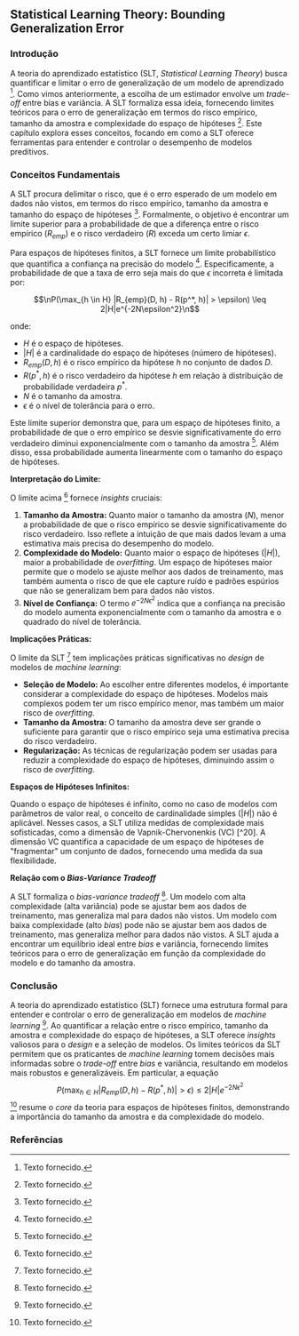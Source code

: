 ## Statistical Learning Theory: Bounding Generalization Error

### Introdução
A teoria do aprendizado estatístico (SLT, *Statistical Learning Theory*) busca quantificar e limitar o erro de generalização de um modelo de aprendizado [^1]. Como vimos anteriormente, a escolha de um estimador envolve um *trade-off* entre bias e variância. A SLT formaliza essa ideia, fornecendo limites teóricos para o erro de generalização em termos do risco empírico, tamanho da amostra e complexidade do espaço de hipóteses [^1]. Este capítulo explora esses conceitos, focando em como a SLT oferece ferramentas para entender e controlar o desempenho de modelos preditivos.

### Conceitos Fundamentais

A SLT procura delimitar o risco, que é o erro esperado de um modelo em dados não vistos, em termos do risco empírico, tamanho da amostra e tamanho do espaço de hipóteses [^1]. Formalmente, o objetivo é encontrar um limite superior para a probabilidade de que a diferença entre o risco empírico ($R_{emp}$) e o risco verdadeiro ($R$) exceda um certo limiar $\epsilon$.

Para espaços de hipóteses finitos, a SLT fornece um limite probabilístico que quantifica a confiança na precisão do modelo [^1]. Especificamente, a probabilidade de que a taxa de erro seja mais do que $\epsilon$ incorreta é limitada por:

$$\nP(\max_{h \in H} |R_{emp}(D, h) - R(p^*, h)| > \epsilon) \leq 2|H|e^{-2N\epsilon^2}\n$$

onde:

*   $H$ é o espaço de hipóteses.
*   $|H|$ é a cardinalidade do espaço de hipóteses (número de hipóteses).
*   $R_{emp}(D, h)$ é o risco empírico da hipótese $h$ no conjunto de dados $D$.
*   $R(p^*, h)$ é o risco verdadeiro da hipótese $h$ em relação à distribuição de probabilidade verdadeira $p^*$.
*   $N$ é o tamanho da amostra.
*   $\epsilon$ é o nível de tolerância para o erro.

Este limite superior demonstra que, para um espaço de hipóteses finito, a probabilidade de que o erro empírico se desvie significativamente do erro verdadeiro diminui exponencialmente com o tamanho da amostra [^1]. Além disso, essa probabilidade aumenta linearmente com o tamanho do espaço de hipóteses.

**Interpretação do Limite:**

O limite acima [^1] fornece *insights* cruciais:

1.  **Tamanho da Amostra:** Quanto maior o tamanho da amostra ($N$), menor a probabilidade de que o risco empírico se desvie significativamente do risco verdadeiro. Isso reflete a intuição de que mais dados levam a uma estimativa mais precisa do desempenho do modelo.
2.  **Complexidade do Modelo:** Quanto maior o espaço de hipóteses ($|H|$), maior a probabilidade de *overfitting*. Um espaço de hipóteses maior permite que o modelo se ajuste melhor aos dados de treinamento, mas também aumenta o risco de que ele capture ruído e padrões espúrios que não se generalizam bem para dados não vistos.
3.  **Nível de Confiança:** O termo $e^{-2N\epsilon^2}$ indica que a confiança na precisão do modelo aumenta exponencialmente com o tamanho da amostra e o quadrado do nível de tolerância.

**Implicações Práticas:**

O limite da SLT [^1] tem implicações práticas significativas no *design* de modelos de *machine learning*:

*   **Seleção de Modelo:** Ao escolher entre diferentes modelos, é importante considerar a complexidade do espaço de hipóteses. Modelos mais complexos podem ter um risco empírico menor, mas também um maior risco de *overfitting*.
*   **Tamanho da Amostra:** O tamanho da amostra deve ser grande o suficiente para garantir que o risco empírico seja uma estimativa precisa do risco verdadeiro.
*   **Regularização:** As técnicas de regularização podem ser usadas para reduzir a complexidade do espaço de hipóteses, diminuindo assim o risco de *overfitting*.

**Espaços de Hipóteses Infinitos:**

Quando o espaço de hipóteses é infinito, como no caso de modelos com parâmetros de valor real, o conceito de cardinalidade simples ($|H|$) não é aplicável. Nesses casos, a SLT utiliza medidas de complexidade mais sofisticadas, como a dimensão de Vapnik-Chervonenkis (VC) [^20]. A dimensão VC quantifica a capacidade de um espaço de hipóteses de "fragmentar" um conjunto de dados, fornecendo uma medida da sua flexibilidade.

**Relação com o *Bias-Variance Tradeoff***

A SLT formaliza o *bias-variance tradeoff* [^1]. Um modelo com alta complexidade (alta variância) pode se ajustar bem aos dados de treinamento, mas generaliza mal para dados não vistos. Um modelo com baixa complexidade (alto *bias*) pode não se ajustar bem aos dados de treinamento, mas generaliza melhor para dados não vistos. A SLT ajuda a encontrar um equilíbrio ideal entre *bias* e variância, fornecendo limites teóricos para o erro de generalização em função da complexidade do modelo e do tamanho da amostra.

### Conclusão

A teoria do aprendizado estatístico (SLT) fornece uma estrutura formal para entender e controlar o erro de generalização em modelos de *machine learning* [^1]. Ao quantificar a relação entre o risco empírico, tamanho da amostra e complexidade do espaço de hipóteses, a SLT oferece *insights* valiosos para o *design* e a seleção de modelos. Os limites teóricos da SLT permitem que os praticantes de *machine learning* tomem decisões mais informadas sobre o *trade-off* entre *bias* e variância, resultando em modelos mais robustos e generalizáveis. Em particular, a equação $$P(\max_{h \in H} |R_{emp}(D, h) - R(p^*, h)| > \epsilon) \leq 2|H|e^{-2N\epsilon^2}$$ [^1] resume o *core* da teoria para espaços de hipóteses finitos, demonstrando a importância do tamanho da amostra e da complexidade do modelo.

### Referências
[^1]: Texto fornecido.

<!-- END -->